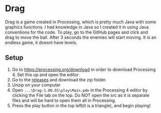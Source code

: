 # Drag
Drag is a game created in Processing, which is pretty much Java with some graphics functions. I had knowledge in Java so I created it in using Java conventions for the code. To play, go to the GitHub pages and click and drag to move the ball. After 3 seconds the enemies will start moving. It is an endless game, it doesnt have levels.
## Setup
1. Go to https://processing.org/download in order to download Processing 4. Set this up and open the editor.
2. Go to the [releases](https://github.com/Sami-ul/Drag/releases/tag/v1.00.01) and download the zip folder.
3. Unzip on your computer
4. Open `...\Drag-1.00.01\play\Main.pde` in the Processing 4 editor by clicking the File tab on the top. Do NOT open the src as it is separate files and will be hard to open them all in Processing.
5. Press the play button in the top left(it is a triangle), and begin playing!